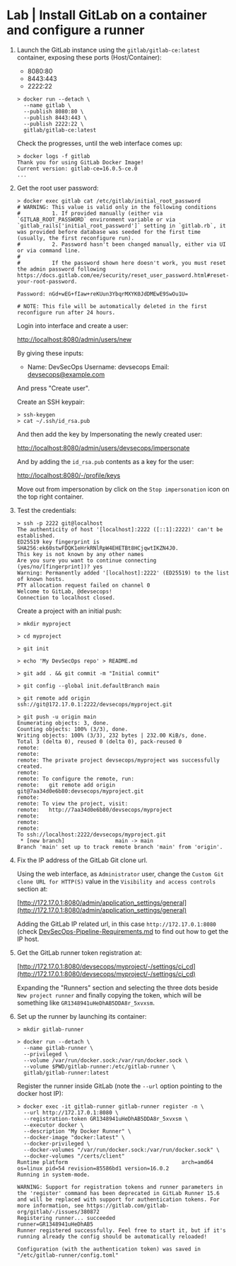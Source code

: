 # Lab | Install GitLab on a container and configure a runner

1. Launch the GitLab instance using the `gitlab/gitlab-ce:latest` container,
   exposing these ports (Host/Container):
   - 8080:80
   - 8443:443
   - 2222:22

   ```console
   > docker run --detach \
     --name gitlab \
     --publish 8080:80 \
     --publish 8443:443 \
     --publish 2222:22 \
     gitlab/gitlab-ce:latest
   ```

   Check the progresses, until the web interface comes up:

   ```console
   > docker logs -f gitlab
   Thank you for using GitLab Docker Image!
   Current version: gitlab-ce=16.0.5-ce.0
   ...
   ```

2. Get the root user password:

   ```console
   > docker exec gitlab cat /etc/gitlab/initial_root_password
   # WARNING: This value is valid only in the following conditions
   #          1. If provided manually (either via `GITLAB_ROOT_PASSWORD` environment variable or via `gitlab_rails['initial_root_password']` setting in `gitlab.rb`, it was provided before database was seeded for the first time (usually, the first reconfigure run).
   #          2. Password hasn't been changed manually, either via UI or via command line.
   #
   #          If the password shown here doesn't work, you must reset the admin password following https://docs.gitlab.com/ee/security/reset_user_password.html#reset-your-root-password.

   Password: nGd+wEG+fIaw+reKUun3YbqrMXYK0JdDMEwE9SwOu1U=

   # NOTE: This file will be automatically deleted in the first reconfigure run after 24 hours.
   ```

   Login into interface and create a user:

   [http://localhost:8080/admin/users/new](http://localhost:8080/admin/users/new)

   By giving these inputs:

   - Name: DevSecOps
     Username: devsecops
     Email: devsecops@example.com

   And press "Create user".

   Create an SSH keypair:

   ```console
   > ssh-keygen
   > cat ~/.ssh/id_rsa.pub
   ```

   And then add the key by Impersonating the newly created user:

   [http://localhost:8080/admin/users/devsecops/impersonate](http://localhost:8080/admin/users/devsecops/impersonate)

   And by adding the `id_rsa.pub` contents as a key for the user:

   [http://localhost:8080/-/profile/keys](http://localhost:8080/-/profile/keys)

   Move out from impersonation by click on the `Stop impersonation` icon on the
   top right container.

3. Test the credentials:

   ```console
   > ssh -p 2222 git@localhost
   The authenticity of host '[localhost]:2222 ([::1]:2222)' can't be established.
   ED25519 key fingerprint is SHA256:ek60stwFDQK1eHrkRNlRpW4EHETBt8HCjqwtIKZN4J0.
   This key is not known by any other names
   Are you sure you want to continue connecting (yes/no/[fingerprint])? yes
   Warning: Permanently added '[localhost]:2222' (ED25519) to the list of known hosts.
   PTY allocation request failed on channel 0
   Welcome to GitLab, @devsecops!
   Connection to localhost closed.
   ```

   Create a project with an initial push:

   ```console
   > mkdir myproject

   > cd myproject

   > git init

   > echo 'My DevSecOps repo' > README.md

   > git add . && git commit -m "Initial commit"

   > git config --global init.defaultBranch main

   > git remote add origin ssh://git@172.17.0.1:2222/devsecops/myproject.git

   > git push -u origin main
   Enumerating objects: 3, done.
   Counting objects: 100% (3/3), done.
   Writing objects: 100% (3/3), 232 bytes | 232.00 KiB/s, done.
   Total 3 (delta 0), reused 0 (delta 0), pack-reused 0
   remote:
   remote:
   remote: The private project devsecops/myproject was successfully created.
   remote:
   remote: To configure the remote, run:
   remote:   git remote add origin git@7aa34d0e6b80:devsecops/myproject.git
   remote:
   remote: To view the project, visit:
   remote:   http://7aa34d0e6b80/devsecops/myproject
   remote:
   remote:
   remote:
   To ssh://localhost:2222/devsecops/myproject.git
    * [new branch]                main -> main
   Branch 'main' set up to track remote branch 'main' from 'origin'.
   ```

4. Fix the IP address of the GitLab Git clone url.

   Using the web interface, as `Administrator` user, change the `Custom Git clone
   URL for HTTP(S)` value in the `Visibility and access controls` section at:

   [http://172.17.0.1:8080/admin/application_settings/general](http://172.17.0.1:8080/admin/application_settings/general)

   Adding the GitLab IP related url, in this case `http://172.17.0.1:8080`
   (check [DevSecOps-Pipeline-Requirements.md](DevSecOps-Pipeline-Requirements.md) to find out how 
   to get the IP host.

5. Get the GitLab runner token registration at:

   [http://172.17.0.1:8080/devsecops/myproject/-/settings/ci_cd](http://172.17.0.1:8080/devsecops/myproject/-/settings/ci_cd)

   Expanding the "Runners" section and selecting the three dots beside `New
   project runner` and finally copying the token, which will be something like
   `GR1348941uHeDhAB5DDA8r_5xvxsm`.

6. Set up the runner by launching its container:

   ```console
   > mkdir gitlab-runner

   > docker run --detach \
     --name gitlab-runner \
     --privileged \
     --volume /var/run/docker.sock:/var/run/docker.sock \
     --volume $PWD/gitlab-runner:/etc/gitlab-runner \
     gitlab/gitlab-runner:latest
   ```

   Register the runner inside GitLab (note the `--url` option pointing to the
   docker host IP):

   ```console
   > docker exec -it gitlab-runner gitlab-runner register -n \
     --url http://172.17.0.1:8080 \
     --registration-token GR1348941uHeDhAB5DDA8r_5xvxsm \
     --executor docker \
     --description "My Docker Runner" \
     --docker-image "docker:latest" \
     --docker-privileged \
     --docker-volumes "/var/run/docker.sock:/var/run/docker.sock" \
     --docker-volumes "/certs/client"
   Runtime platform                                    arch=amd64 os=linux pid=54 revision=85586bd1 version=16.0.2
   Running in system-mode.

   WARNING: Support for registration tokens and runner parameters in the 'register' command has been deprecated in GitLab Runner 15.6 and will be replaced with support for authentication tokens. For more information, see https://gitlab.com/gitlab-org/gitlab/-/issues/380872
   Registering runner... succeeded                     runner=GR1348941uHeDhAB5
   Runner registered successfully. Feel free to start it, but if it's running already the config should be automatically reloaded!

   Configuration (with the authentication token) was saved in "/etc/gitlab-runner/config.toml"
   ```
